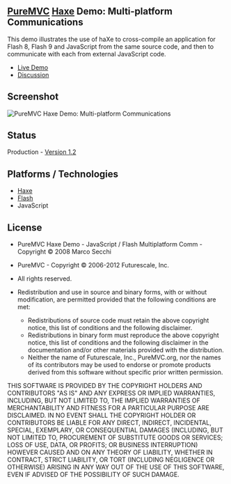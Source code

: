 ## [PureMVC](http://puremvc.github.com/) [Haxe](https://github.com/PureMVC/puremvc-haxe-standard-framework/wiki) Demo: Multi-platform Communications
This demo illustrates the use of haXe to cross-compile an application for Flash 8, Flash 9 and JavaScript from the same source code, and then to communicate with each from external JavaScript code.

* [Live Demo](http://puremvc.org/pages/demos/Haxe/MultiplatformComm/)
* [Discussion](http://forums.puremvc.org/index.php?topic=403)

## Screenshot
![PureMVC Haxe Demo: Multi-platform Communications](http://puremvc.org/pages/images/screenshots/PureMVC-Shot-Haxe-MultiplatformComm.png)

## Status
Production - [Version 1.2](https://github.com/PureMVC/puremvc-haxe-demo-js-flash-multiplatformcomm/blob/master/VERSION)

## Platforms / Technologies
* [Haxe](http://en.wikipedia.org/wiki/Haxe)
* [Flash](http://en.wikipedia.org/wiki/Adobe_Flash)
* JavaScript

## License
* PureMVC Haxe Demo - JavaScript / Flash Multiplatform Comm - Copyright © 2008 Marco Secchi
* PureMVC - Copyright © 2006-2012 Futurescale, Inc.
* All rights reserved.

* Redistribution and use in source and binary forms, with or without modification, are permitted provided that the following conditions are met:

  * Redistributions of source code must retain the above copyright notice, this list of conditions and the following disclaimer.
  * Redistributions in binary form must reproduce the above copyright notice, this list of conditions and the following disclaimer in the documentation and/or other materials provided with the distribution.
  * Neither the name of Futurescale, Inc., PureMVC.org, nor the names of its contributors may be used to endorse or promote products derived from this software without specific prior written permission.

THIS SOFTWARE IS PROVIDED BY THE COPYRIGHT HOLDERS AND CONTRIBUTORS "AS IS" AND ANY EXPRESS OR IMPLIED WARRANTIES, INCLUDING, BUT NOT LIMITED TO, THE IMPLIED WARRANTIES OF MERCHANTABILITY AND FITNESS FOR A PARTICULAR PURPOSE ARE DISCLAIMED. IN NO EVENT SHALL THE COPYRIGHT HOLDER OR CONTRIBUTORS BE LIABLE FOR ANY DIRECT, INDIRECT, INCIDENTAL, SPECIAL, EXEMPLARY, OR CONSEQUENTIAL DAMAGES (INCLUDING, BUT NOT LIMITED TO, PROCUREMENT OF SUBSTITUTE GOODS OR SERVICES; LOSS OF USE, DATA, OR PROFITS; OR BUSINESS INTERRUPTION) HOWEVER CAUSED AND ON ANY THEORY OF LIABILITY, WHETHER IN CONTRACT, STRICT LIABILITY, OR TORT (INCLUDING NEGLIGENCE OR OTHERWISE) ARISING IN ANY WAY OUT OF THE USE OF THIS SOFTWARE, EVEN IF ADVISED OF THE POSSIBILITY OF SUCH DAMAGE.
